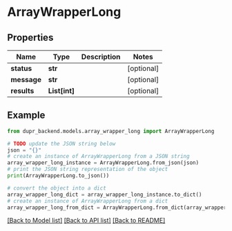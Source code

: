 # ArrayWrapperLong


## Properties

Name | Type | Description | Notes
------------ | ------------- | ------------- | -------------
**status** | **str** |  | [optional] 
**message** | **str** |  | [optional] 
**results** | **List[int]** |  | [optional] 

## Example

```python
from dupr_backend.models.array_wrapper_long import ArrayWrapperLong

# TODO update the JSON string below
json = "{}"
# create an instance of ArrayWrapperLong from a JSON string
array_wrapper_long_instance = ArrayWrapperLong.from_json(json)
# print the JSON string representation of the object
print(ArrayWrapperLong.to_json())

# convert the object into a dict
array_wrapper_long_dict = array_wrapper_long_instance.to_dict()
# create an instance of ArrayWrapperLong from a dict
array_wrapper_long_from_dict = ArrayWrapperLong.from_dict(array_wrapper_long_dict)
```
[[Back to Model list]](../README.md#documentation-for-models) [[Back to API list]](../README.md#documentation-for-api-endpoints) [[Back to README]](../README.md)


